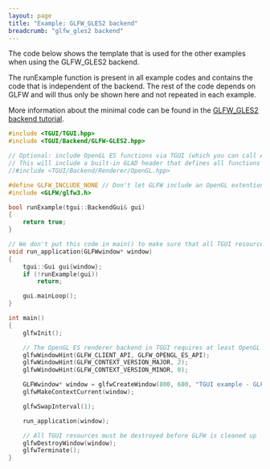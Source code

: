 ```yaml
---
layout: page
title: "Example: GLFW_GLES2 backend"
breadcrumb: "glfw_gles2 backend"
---
```


The code below shows the template that is used for the other examples when using the GLFW\_GLES2 backend.

The runExample function is present in all example codes and contains the code that is independent of the backend. The rest of the code depends on GLFW and will thus only be shown here and not repeated in each example.

More information about the minimal code can be found in the [GLFW_GLES2 backend tutorial](/tutorials/1.0/backend-glfw-gles2/).

``` c++
#include <TGUI/TGUI.hpp>
#include <TGUI/Backend/GLFW-GLES2.hpp>

// Optional: include OpenGL ES functions via TGUI (which you can call AFTER creating the Gui object)
// This will include a built-in GLAD header that defines all functions that exist in GLES 3.2 (and OpenGL 4.6)
//#include <TGUI/Backend/Renderer/OpenGL.hpp>

#define GLFW_INCLUDE_NONE // Don't let GLFW include an OpenGL extention loader
#include <GLFW/glfw3.h>

bool runExample(tgui::BackendGui& gui)
{
    return true;
}

// We don't put this code in main() to make sure that all TGUI resources are destroyed before destroying GLFW
void run_application(GLFWwindow* window)
{
    tgui::Gui gui{window};
    if (!runExample(gui))
        return;

    gui.mainLoop();
}

int main()
{
    glfwInit();

    // The OpenGL ES renderer backend in TGUI requires at least OpenGL ES 2.0
    glfwWindowHint(GLFW_CLIENT_API, GLFW_OPENGL_ES_API);
    glfwWindowHint(GLFW_CONTEXT_VERSION_MAJOR, 2);
    glfwWindowHint(GLFW_CONTEXT_VERSION_MINOR, 0);

    GLFWwindow* window = glfwCreateWindow(800, 600, "TGUI example - GLFW_GLES2 backend", NULL, NULL);
    glfwMakeContextCurrent(window);

    glfwSwapInterval(1);

    run_application(window);

    // All TGUI resources must be destroyed before GLFW is cleaned up
    glfwDestroyWindow(window);
    glfwTerminate();
}
```
